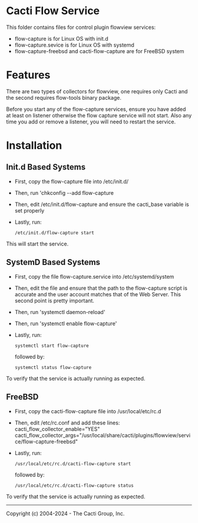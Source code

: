 # Cacti Flow Service

This folder contains files for control plugin flowview services:
- flow-capture is for Linux OS with init.d
- flow-capture.sevice is for Linux OS with systemd
- flow-capture-freebsd and cacti-flow-capture are for FreeBSD system

# Features

There are two types of collectors for flowview, one requires only Cacti and the
second requires flow-tools binary package.

Before you start any of the flow-capture services, ensure you have added at 
least on listener otherwise the flow capture service will not start.  Also
any time you add or remove a listener, you will need to restart the service.

# Installation

## Init.d Based Systems

* First, copy the flow-capture file into /etc/init.d/

* Then, run 'chkconfig --add flow-capture

* Then, edit /etc/init.d/flow-capture and ensure the cacti_base variable is set
  properly

* Lastly, run:
  ```
  /etc/init.d/flow-capture start
  ```

This will start the service.

## SystemD Based Systems

* First, copy the file flow-capture.service into /etc/systemd/system

* Then, edit the file and ensure that the path to the flow-capture script is
  accurate and the user account matches that of the Web Server.  This second
  point is pretty important.

* Then, run 'systemctl daemon-reload'

* Then, run 'systemctl enable flow-capture'

* Lastly, run:
  ```
  systemctl start flow-capture
  ```

  followed by:
  ```
  systemctl status flow-capture
  ```

To verify that the service is actually running as expected.

## FreeBSD

* First, copy the cacti-flow-capture file into /usr/local/etc/rc.d

* Then, edit /etc/rc.conf and add these lines:
    cacti_flow_collector_enable="YES"
    cacti_flow_collector_args="/usr/local/share/cacti/plugins/flowview/service/flow-capture-freebsd"

* Lastly, run:
  ```
  /usr/local/etc/rc.d/cacti-flow-capture start
  ```

  followed by:
  ```
  /usr/local/etc/rc.d/cacti-flow-capture status
  ```

To verify that the service is actually running as expected.

-----------------------------------------------
Copyright (c) 2004-2024 - The Cacti Group, Inc.

